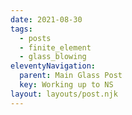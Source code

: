 ```yaml
---
date: 2021-08-30
tags:
  - posts
  - finite_element
  - glass_blowing
eleventyNavigation:
  parent: Main Glass Post
  key: Working up to NS 
layout: layouts/post.njk
---
```

